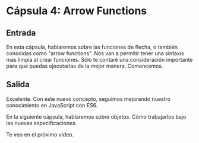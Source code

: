 # Cápsula 4: Arrow Functions

## Entrada
En esta cápsula, hablaremos sobre las funciones de flecha, o también conocidas como "arrow functions".
Nos van a permitir tener una sintaxis más limpia al crear funciones. Sólo te contaré una consideración importante para que puedas ejecutarlas de la mejor manera.
Comencemos.

## Salida
Excelente. Con este nuevo concepto, seguimos mejorando nuestro conocimiento en JavaScript con ES6.

En la siguiente cápsula, hablaremos sobre objetos. Cómo trabajarlos bajo las nuevas especificaciones.

Te veo en el próximo video.
